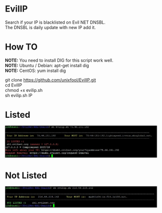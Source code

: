 # EvilIP
<p>Search if your IP is blacklisted on Evil NET DNSBL. <br/>The DNSBL is daily update with new IP add it.</p>

# How TO
<p><strong>NOTE:</strong> You need to install DIG for this script work well.<br/>
<strong>NOTE:</strong> Ubuntu / Debian: apt-get install dig <br/>
<strong>NOTE:</strong> CentOS: yum install dig
</p>
<p>
 
git clone https://github.com/unixfool/EvilIP.git<br/>
cd EvilIP<br/>
chmod +x evilip.sh<br/>
sh evilip.sh IP
</p>

# Listed
<img src="https://raw.githubusercontent.com/unixfool/EvilIP/main/Listed2.jpg" />

# Not Listed
<img src="https://raw.githubusercontent.com/unixfool/EvilIP/main/NotListed2.jpg" />
